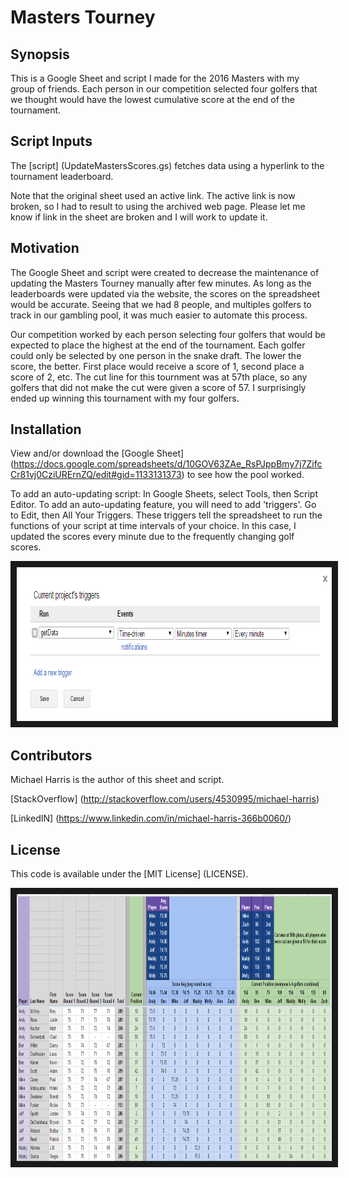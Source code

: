 # Masters Tourney
## Synopsis

This is a Google Sheet and script I made for the 2016 Masters with my group of friends. Each person in our competition selected four golfers that we thought would have the lowest cumulative score at the end of the tournament.

## Script Inputs

The [script] (UpdateMastersScores.gs) fetches data using a hyperlink to the tournament leaderboard.

Note that the original sheet used an active link.  The active link is now broken, so I had to result to using the archived web page.  Please let me know if link in the sheet are broken and I will work to update it.

## Motivation

The Google Sheet and script were created to decrease the maintenance of updating the Masters Tourney manually after few minutes.  As long as the leaderboards were updated via the website, the scores on the spreadsheet would be accurate. Seeing that we had 8 people, and multiples golfers to track in our gambling pool, it was much easier to automate this process.

Our competition worked by each person selecting four golfers that would be expected to place the highest at the end of the tournament. Each golfer could only be selected by one person in the snake draft. The lower the score, the better. First place would receive a score of 1, second place a score of 2, etc.  The cut line for this tournment was at 57th place, so any golfers that did not make the cut were given a score of 57.  I surprisingly ended up winning this tournament with my four golfers.

## Installation

View and/or download the [Google Sheet] (https://docs.google.com/spreadsheets/d/10GOV63ZAe_RsPJppBmy7j7ZifcCr81vj0CziURErnZQ/edit#gid=1133131373) to see how the pool worked.

To add an auto-updating script: In Google Sheets, select Tools, then Script Editor.  To add an auto-updating feature, you will need to add 'triggers'.  Go to Edit, then All Your Triggers.  These triggers tell the spreadsheet to run the functions of your script at time intervals of your choice.  In this case, I updated the scores every minute due to the frequently changing golf scores.

<img src="TriggerGS.PNG" width="839" height="246" border="10" />

## Contributors

Michael Harris is the author of this sheet and script.

[StackOverflow] (http://stackoverflow.com/users/4530995/michael-harris)

[LinkedIN] (https://www.linkedin.com/in/michael-harris-366b0060/)

## License

This code is available under the [MIT License] (LICENSE).

<img src="MastersResults.PNG" width="927" height="427" border="10" />
